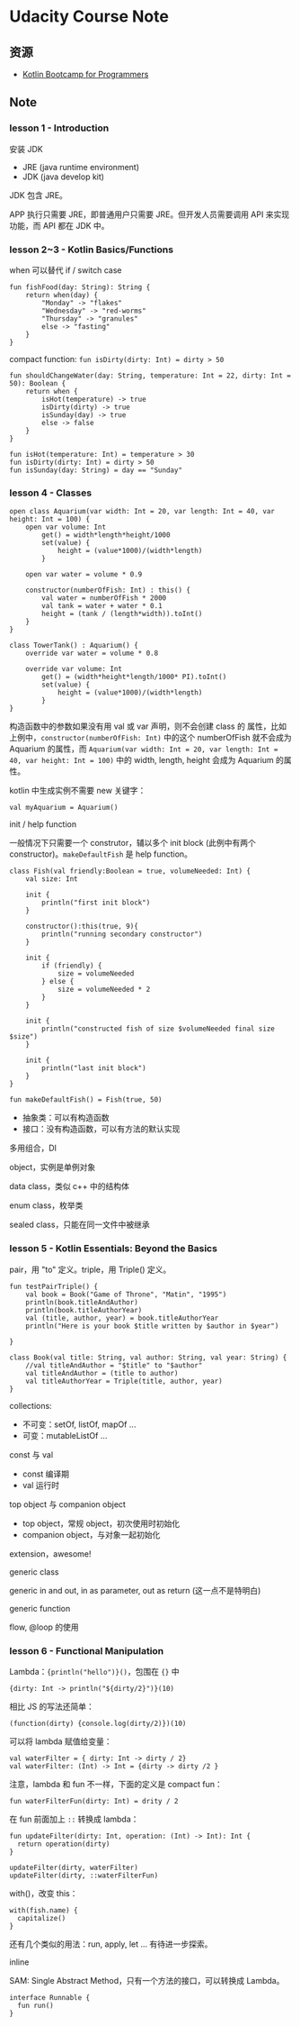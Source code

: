 # Udacity Course Note

## 资源

- [Kotlin Bootcamp for Programmers](https://classroom.udacity.com/courses/ud9011)

## Note

### lesson 1 - Introduction

安装 JDK

- JRE (java runtime environment)
- JDK (java develop kit)

JDK 包含 JRE。

APP 执行只需要 JRE，即普通用户只需要 JRE。但开发人员需要调用 API 来实现功能，而 API 都在 JDK 中。

### lesson 2~3 - Kotlin Basics/Functions

when 可以替代 if / switch case

    fun fishFood(day: String): String {
        return when(day) {
            "Monday" -> "flakes"
            "Wednesday" -> "red-worms"
            "Thursday" -> "granules"
            else -> "fasting"
        }
    }

compact function: `fun isDirty(dirty: Int) = dirty > 50`

    fun shouldChangeWater(day: String, temperature: Int = 22, dirty: Int = 50): Boolean {
        return when {
            isHot(temperature) -> true
            isDirty(dirty) -> true
            isSunday(day) -> true
            else -> false
        }
    }

    fun isHot(temperature: Int) = temperature > 30
    fun isDirty(dirty: Int) = dirty > 50
    fun isSunday(day: String) = day == "Sunday"

### lesson 4 - Classes

    open class Aquarium(var width: Int = 20, var length: Int = 40, var height: Int = 100) {
        open var volume: Int
            get() = width*length*height/1000
            set(value) {
                height = (value*1000)/(width*length)
            }

        open var water = volume * 0.9

        constructor(numberOfFish: Int) : this() {
            val water = numberOfFish * 2000
            val tank = water + water * 0.1
            height = (tank / (length*width)).toInt()
        }
    }

    class TowerTank() : Aquarium() {
        override var water = volume * 0.8

        override var volume: Int
            get() = (width*height*length/1000* PI).toInt()
            set(value) {
                height = (value*1000)/(width*length)
            }
    }

构造函数中的参数如果没有用 val 或 var 声明，则不会创建 class 的 属性，比如上例中，`constructor(numberOfFish: Int)` 中的这个 numberOfFish 就不会成为 Aquarium 的属性，而 `Aquarium(var width: Int = 20, var length: Int = 40, var height: Int = 100)` 中的 width, length, height 会成为 Aquarium 的属性。

kotlin 中生成实例不需要 new 关键字：

    val myAquarium = Aquarium()

init / help function

一般情况下只需要一个 construtor，辅以多个 init block (此例中有两个 constructor)。`makeDefaultFish` 是 help function。

    class Fish(val friendly:Boolean = true, volumeNeeded: Int) {
        val size: Int

        init {
            println("first init block")
        }

        constructor():this(true, 9){
            println("running secondary constructor")
        }

        init {
            if (friendly) {
                size = volumeNeeded
            } else {
                size = volumeNeeded * 2
            }
        }

        init {
            println("constructed fish of size $volumeNeeded final size $size")
        }

        init {
            println("last init block")
        }
    }

    fun makeDefaultFish() = Fish(true, 50)

- 抽象类：可以有构造函数
- 接口：没有构造函数，可以有方法的默认实现

多用组合，DI

object，实例是单例对象

data class，类似 c++ 中的结构体

enum class，枚举类

sealed class，只能在同一文件中被继承

### lesson 5 - Kotlin Essentials: Beyond the Basics

pair，用 "to" 定义。triple，用 Triple() 定义。

    fun testPairTriple() {
        val book = Book("Game of Throne", "Matin", "1995")
        println(book.titleAndAuthor)
        println(book.titleAuthorYear)
        val (title, author, year) = book.titleAuthorYear
        println("Here is your book $title written by $author in $year")

    }

    class Book(val title: String, val author: String, val year: String) {
        //val titleAndAuthor = "$title" to "$author"
        val titleAndAuthor = (title to author)
        val titleAuthorYear = Triple(title, author, year)
    }

collections:

- 不可变：setOf, listOf, mapOf ...
- 可变：mutableListOf ...

const 与 val

- const 编译期
- val 运行时

top object 与 companion object

- top object，常规 object，初次使用时初始化
- companion object，与对象一起初始化

extension，awesome!

generic class

generic in and out, in as parameter, out as return (这一点不是特明白)

generic function

flow, @loop 的使用

### lesson 6 - Functional Manipulation

Lambda：`{println("hello")}()`，包围在 `{}` 中

    {dirty: Int -> println("${dirty/2}")}(10)

相比 JS 的写法还简单：

    (function(dirty) {console.log(dirty/2)})(10)

可以将 lambda 赋值给变量：

    val waterFilter = { dirty: Int -> dirty / 2}
    val waterFilter: (Int) -> Int = {dirty -> dirty /2 }

注意，lambda 和 fun 不一样，下面的定义是 compact fun：

    fun waterFilterFun(dirty: Int) = drity / 2

在 fun 前面加上 `::` 转换成 lambda：

    fun updateFilter(dirty: Int, operation: (Int) -> Int): Int {
      return operation(dirty)
    }

    updateFilter(dirty, waterFilter)
    updateFilter(dirty, ::waterFilterFun)

with()，改变 this：

    with(fish.name) {
      capitalize()
    }

还有几个类似的用法：run, apply, let ... 有待进一步探索。

inline

SAM: Single Abstract Method，只有一个方法的接口，可以转换成 Lambda。

    interface Runnable {
      fun run()
    }
